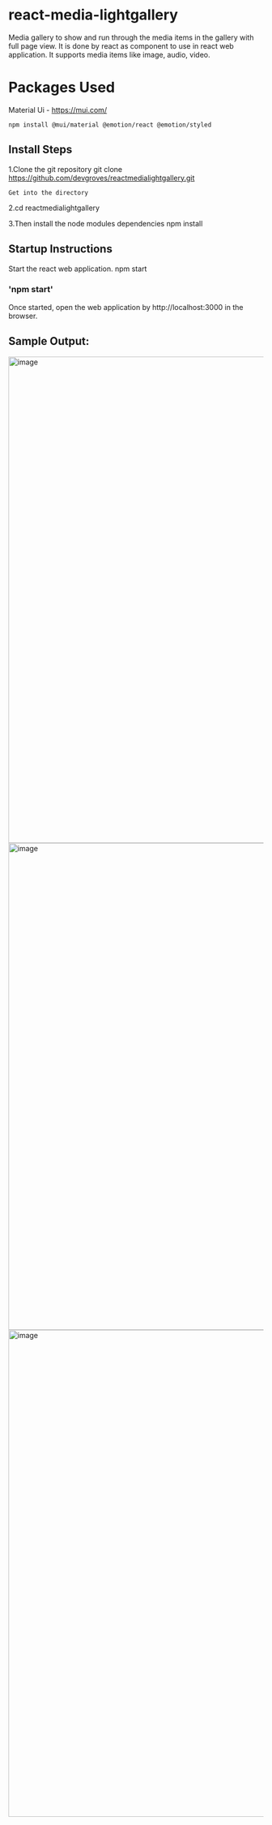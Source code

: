 # react-media-lightgallery 

  Media gallery to show and run through the media items in the gallery with full page view. It is done by react as component to use in react web application. It supports media items like image, audio, video. 
# Packages Used
  Material Ui - https://mui.com/
  
    npm install @mui/material @emotion/react @emotion/styled

## Install Steps

  1.Clone the git repository git clone https://github.com/devgroves/reactmedialightgallery.git

    Get into the directory

  2.cd reactmedialightgallery

  3.Then install the node modules dependencies npm install
## Startup Instructions
 Start the react web application.
    npm start
### 'npm start'

Once started, open the web application by http://localhost:3000 in the browser.

## Sample Output:
<img width="959" alt="image" src="https://user-images.githubusercontent.com/47618675/151733089-e15f7f5c-93f2-4ad7-b8c0-934315acf8a7.png">
<img width="960" alt="image" src="https://user-images.githubusercontent.com/47618675/151733125-9abf7298-9c4c-4992-b29d-1c3aaac8e446.png">
<img width="960" alt="image" src="https://user-images.githubusercontent.com/47618675/151733166-d0d2a3d4-edf2-48df-8070-f6566c32d235.png">
